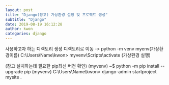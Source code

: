 ```yaml
---
layout: post
title: "Django(장고) 가상환경 설정 및 프로젝트 생성"
subtitle: "Django"
date: 2019-08-19 16:12:28
author: kwon
categories: django
---
```


사용하고자 하는 디렉토리 생성
디렉토리로 이동 -> python -m venv myenv(가상환경이름)
C:\Users\Name\kwon> myvenv\Scripts\activate (가상환경 실행)


(장고 설치하는데 필요한 pip최신 버전 확인)
(myvenv) ~$ python -m pip install --upgrade pip
(myvenv) C:\Users\Name\kwon> django-admin startproject mysite .
